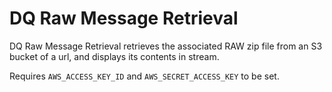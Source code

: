 # DQ Raw Message Retrieval

DQ Raw Message Retrieval retrieves the associated RAW zip file from an S3 bucket of a url, and displays its contents in stream.

Requires ``AWS_ACCESS_KEY_ID`` and ```AWS_SECRET_ACCESS_KEY``` to be set.